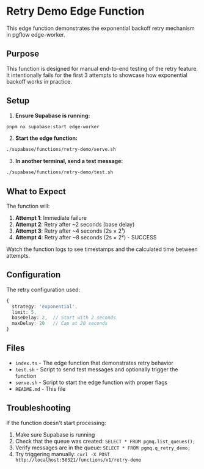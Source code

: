# Retry Demo Edge Function

This edge function demonstrates the exponential backoff retry mechanism in pgflow edge-worker.

## Purpose

This function is designed for manual end-to-end testing of the retry feature. It intentionally fails for the first 3 attempts to showcase how exponential backoff works in practice.

## Setup

1. **Ensure Supabase is running:**
```bash
pnpm nx supabase:start edge-worker
```

2. **Start the edge function:**
```bash
./supabase/functions/retry-demo/serve.sh
```

3. **In another terminal, send a test message:**
```bash
./supabase/functions/retry-demo/test.sh
```

## What to Expect

The function will:
1. **Attempt 1**: Immediate failure
2. **Attempt 2**: Retry after ~2 seconds (base delay)
3. **Attempt 3**: Retry after ~4 seconds (2s × 2¹)
4. **Attempt 4**: Retry after ~8 seconds (2s × 2²) - SUCCESS

Watch the function logs to see timestamps and the calculated time between attempts.

## Configuration

The retry configuration used:
```typescript
{
  strategy: 'exponential',
  limit: 5,
  baseDelay: 2,  // Start with 2 seconds
  maxDelay: 20   // Cap at 20 seconds
}
```

## Files

- `index.ts` - The edge function that demonstrates retry behavior
- `test.sh` - Script to send test messages and optionally trigger the function
- `serve.sh` - Script to start the edge function with proper flags
- `README.md` - This file

## Troubleshooting

If the function doesn't start processing:
1. Make sure Supabase is running
2. Check that the queue was created: `SELECT * FROM pgmq.list_queues();`
3. Verify messages are in the queue: `SELECT * FROM pgmq.q_retry_demo;`
4. Try triggering manually: `curl -X POST http://localhost:50321/functions/v1/retry-demo`